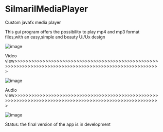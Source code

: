 # SilmarilMediaPlayer
Custom javafx media player

This gui program offers the possibility to play mp4 and mp3 format files,with an easy,simple and beauty Ui/Ux design

![image](https://github.com/Danielken11/SilmarilMediaPlayer/assets/105623990/047f621a-b672-4e16-bfb3-4f62b2c25610)

Video view>>>>>>>>>>>>>>>>>>>>>>>>>>>>>>>>>>>>>>>>>>>>>>>>>>>>>>>>>>>>>>>>>>>>>>>>>>>>>>>>>>>>>>>>>>>>>>>>>>>>>>>>>>

![image](https://github.com/Danielken11/SilmarilMediaPlayer/assets/105623990/5a5d7d6e-5ce0-4ab0-a881-3f770093caf1)

Audio view>>>>>>>>>>>>>>>>>>>>>>>>>>>>>>>>>>>>>>>>>>>>>>>>>>>>>>>>>>>>>>>>>>>>>>>>>>>>>>>>>>>>>>>>>>>>>>>>>>>>>>>>>>

![image](https://github.com/Danielken11/SilmarilMediaPlayer/assets/105623990/fc05d8dd-5c9b-4d65-87d6-b03efd1e4bba)

Status: the final version of the app is in development


